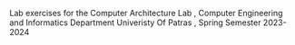 Lab exercises for the Computer Architecture Lab , Computer Engineering and Informatics Department 
Univeristy Of Patras , Spring Semester 2023-2024
